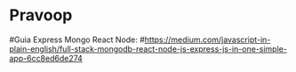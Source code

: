 # Pravoop

#Guia Express Mongo React Node:
#https://medium.com/javascript-in-plain-english/full-stack-mongodb-react-node-js-express-js-in-one-simple-app-6cc8ed6de274